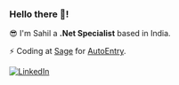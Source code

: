 ### Hello there 👋!

😎 I'm Sahil a **.Net Specialist** based in India. 

⚡ Coding at [Sage](https://www.sage.com/) for [AutoEntry](https://www.autoentry.com).

<a href="https://www.linkedin.com/in/sahilucoe/"><img src="https://img.shields.io/badge/linkedin-%230077B5.svg?&style=for-the-badge&logo=linkedin&logoColor=white" alt="LinkedIn" /></a>&nbsp;
